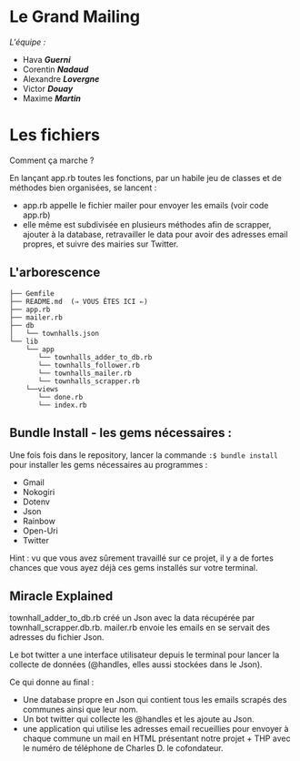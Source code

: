 # Le Grand Mailing 

*L'équipe :* 
- Hava ***Guerni*** 
- Corentin ***Nadaud*** 
- Alexandre ***Lovergne***
- Victor ***Douay*** 
- Maxime ***Martin***


# Les fichiers 
 Comment ça marche ?

En lançant app.rb toutes les fonctions, par un habile jeu de classes et de méthodes bien organisées, se lancent : 
- app.rb appelle le fichier mailer pour envoyer les emails (voir code app.rb)
- elle même est subdivisée en plusieurs méthodes afin de scrapper, ajouter à la database, retravailler le data pour avoir des adresses email propres, et suivre des mairies sur Twitter. 

## L'arborescence 

```
├── Gemfile
├── README.md  (⇒ VOUS ÊTES ICI ⇐) 
├── app.rb
├── mailer.rb
├── db
│   └── townhalls.json
└── lib
    └── app
       └── townhalls_adder_to_db.rb
       └── townhalls_follower.rb
       └── townhalls_mailer.rb
       └── townhalls_scrapper.rb
    └──views
       └── done.rb
       └── index.rb
```

## Bundle Install - les gems nécessaires :

Une fois fois dans le repository, lancer la commande ``:$ bundle install`` pour installer les gems nécessaires au programmes : 

-  Gmail 
- Nokogiri 
- Dotenv
- Json 
- Rainbow
- Open-Uri
- Twitter

Hint : vu que vous avez sûrement travaillé sur ce projet, il y a de fortes chances que vous ayez déjà ces gems installés sur votre terminal. 

## Miracle Explained 

townhall_adder_to_db.rb créé un Json avec la data récupérée par townhall_scrapper.db.rb.
mailer.rb envoie les emails en se servait des adresses du fichier Json.

Le bot twitter a une interface utilisateur depuis le terminal pour lancer la collecte de données (@handles, elles aussi stockées dans le Json).  

Ce qui donne au final : 

- Une database propre en Json qui contient tous les emails scrapés des communes ainsi que leur nom.
- Un bot twitter qui collecte les @handles et les ajoute au Json.
- une application qui utilise les adresses email recueillies pour envoyer à chaque commune un mail en HTML présentant notre projet + THP avec le numéro de téléphone de Charles D. le cofondateur. 

